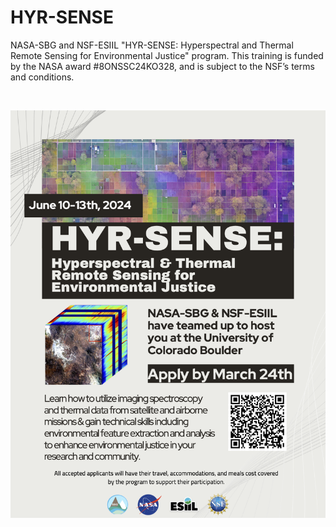 # HYR-SENSE

NASA-SBG and NSF-ESIIL "HYR-SENSE: Hyperspectral and Thermal Remote Sensing for Environmental Justice" program. This training is funded by the NASA award #8ONSSC24KO328, and is subject to the NSF’s terms and conditions.

<br>

![HYR-SENSE Flyer](images/HYR-SENSE_Training_Flyer.png)
